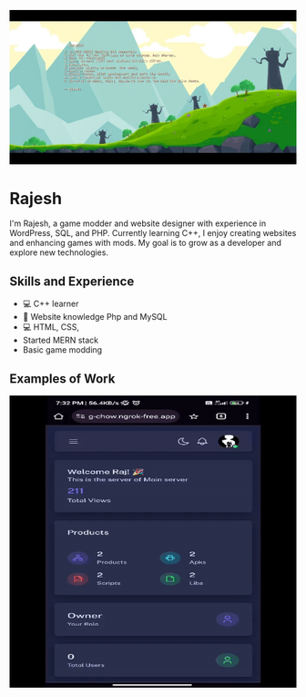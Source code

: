 ![Design and Development](https://github.com/RajDevX/RajDevX/blob/main/profile.jpeg)

# Rajesh
I'm Rajesh, a game modder and website designer with experience in WordPress, SQL, and PHP. Currently learning C++, I enjoy creating websites and enhancing games with mods. My goal is to grow as a developer and explore new technologies.

## Skills and Experience
* 💻 C++ learner
* 📱 Website knowledge Php and MySQL
* 💻 HTML, CSS,
* Started MERN stack
* Basic game modding 

## Examples of Work
<img src="https://github.com/RajDevX/RajDevX/blob/main/ezgif-4-e7dffd47c7.gif" width="513" height = "513">
